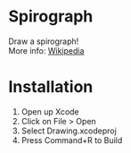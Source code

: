 # Spirograph
 Draw a spirograph!  
 More info: [Wikipedia](https://en.wikipedia.org/wiki/Spirograph)
# Installation
 1. Open up Xcode
 2. Click on File > Open
 3. Select Drawing.xcodeproj
 4. Press Command+R to Build
